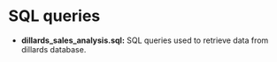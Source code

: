 # SQL queries

- **dillards_sales_analysis.sql:** SQL queries used to retrieve data from dillards database. 
